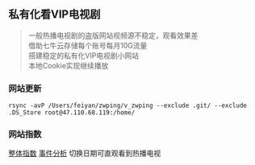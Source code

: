 ## 私有化看VIP电视剧

> 一般热播电视剧的盗版网站视频源不稳定，观看效果差  
> 借助七牛云存储每个账号每月10G流量  
> 搭建稳定的私有化VIP电视剧小网站   
> 本地Cookie实现继续播放     

### 网站更新
```
rsync -avP /Users/feiyan/zwping/v_zwping --exclude .git/ --exclude .DS_Store root@47.110.68.119:/home/
```

### 网站指数

[整体指数](http://dwz.date/cU4b)
[事件分析](http://dwz.date/cU4e) 切换日期可直观看到热播电视